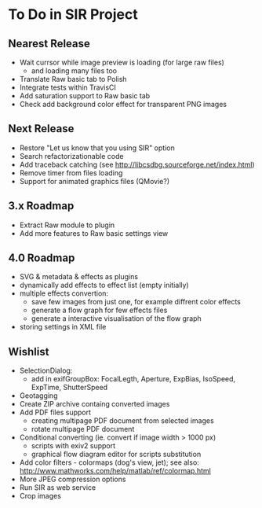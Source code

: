 # To Do in SIR Project


## Nearest Release

* Wait currsor while image preview is loading (for large raw files)
    * and loading many files too
* Translate Raw basic tab to Polish
* Integrate tests within TravisCI
* Add saturation support to Raw basic tab
* Check add background color effect for transparent PNG images


## Next Release

* Restore "Let us know that you using SIR" option
* Search refactorizationable code
* Add traceback catching (see http://libcsdbg.sourceforge.net/index.html)
* Remove timer from files loading
* Support for animated graphics files (QMovie?)


## 3.x Roadmap

* Extract Raw module to plugin
* Add more features to Raw basic settings view


## 4.0 Roadmap

* SVG & metadata & effects as plugins
* dynamically add effects to effect list (empty initially)
* multiple effects convertion:
    * save few images from just one, for example diffrent color effects
    * generate a flow graph for few effects files
    * generate a interactive visualisation of the flow graph
* storing settings in XML file


## Wishlist

* SelectionDialog:
    * add in exifGroupBox: FocalLegth, Aperture, ExpBias, IsoSpeed, ExpTime, ShutterSpeed
* Geotagging
* Create ZIP archive containg converted images
* Add PDF files support
    * creating multipage PDF document from selected images
    * rotate multipage PDF document
* Conditional converting (ie. convert if image width > 1000 px)
    * scripts with exiv2 support
    * graphical flow diagram editor for scripts substitution
* Add color filters - colormaps (dog's view, jet); see also: http://www.mathworks.com/help/matlab/ref/colormap.html
* More JPEG compression options
* Run SIR as web service
* Crop images
